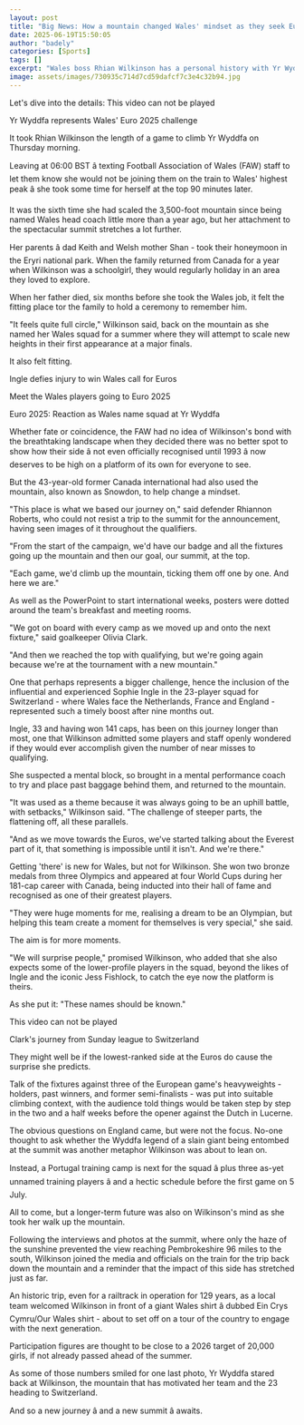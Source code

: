 ```yaml
---
layout: post
title: "Big News: How a mountain changed Wales' mindset as they seek Euro highs"
date: 2025-06-19T15:50:05
author: "badely"
categories: [Sports]
tags: []
excerpt: "Wales boss Rhian Wilkinson has a personal history with Yr Wyddfa and has used the mountain to change her players' mindset as they depart for Euro 2025"
image: assets/images/730935c714d7cd59dafcf7c3e4c32b94.jpg
---
```


Let's dive into the details: This video can not be played

Yr Wyddfa represents Wales' Euro 2025 challenge

It took Rhian Wilkinson the length of a game to climb Yr Wyddfa on Thursday morning.

Leaving at 06:00 BST â texting Football Association of Wales (FAW)  staff to let them know she would not be joining them on the train to Wales' highest peak â she took some time for herself at the top 90 minutes later.

It was the sixth time she had scaled the 3,500-foot mountain since being named Wales head coach little more than a year ago, but her attachment to the spectacular summit stretches a lot further.

Her parents â dad Keith and Welsh mother Shan - took their honeymoon in the Eryri national park. When the family returned from Canada for a year when Wilkinson was a schoolgirl, they would regularly holiday in an area they loved to explore.

When her father died, six months before she took the Wales job, it felt the fitting place tor the family to hold a ceremony to remember him.

"It feels quite full circle," Wilkinson said, back on the mountain as she named her Wales squad for a summer where they will attempt to scale new heights in their first appearance at a major finals.

It also felt fitting.

Ingle defies injury to win Wales call for Euros

Meet the Wales players going to Euro 2025

Euro 2025: Reaction as Wales name squad at Yr Wyddfa

Whether fate or coincidence, the FAW had no idea of Wilkinson's bond with the breathtaking landscape when they decided there was no better spot to show how their side â not even officially recognised until 1993 â now deserves to be high on a platform of its own for everyone to see.

But the 43-year-old former Canada international had also used the mountain, also known as Snowdon, to help change a mindset.

"This place is what we based our journey on," said defender Rhiannon Roberts, who could not resist a trip to the summit for the announcement, having seen images of it throughout the qualifiers. 

"From the start of the campaign, we'd have our badge and all the fixtures going up the mountain and then our goal, our summit, at the top.

"Each game, we'd climb up the mountain, ticking them off one by one. And here we are."

As well as the PowerPoint to start international weeks, posters were dotted around the team's breakfast and meeting rooms.

"We got on board with every camp as we moved up and onto the next fixture," said goalkeeper Olivia Clark. 

"And then we reached the top with qualifying, but we're going again because we're at the tournament with a new mountain."

One that perhaps represents a bigger challenge, hence the inclusion of the influential and experienced Sophie Ingle in the 23-player squad for Switzerland - where Wales face the Netherlands, France and England - represented such a timely boost after nine months out.

Ingle, 33 and having won 141 caps, has been on this journey longer than most, one that Wilkinson admitted some players and staff openly wondered if they would ever accomplish given the number of near misses to qualifying.

She suspected a mental block, so brought in a mental performance coach to try and place past baggage behind them, and returned to the mountain.

"It was used as a theme because it was always going to be an uphill battle, with setbacks," Wilkinson said. "The challenge of steeper parts, the flattening off, all these parallels.

"And as we move towards the Euros, we've started talking about the Everest part of it, that something is impossible until it isn't. And we're there."

Getting 'there' is new for Wales, but not for Wilkinson. She won two bronze medals from three Olympics and appeared at four World Cups during her 181-cap career with Canada, being inducted into their hall of fame and recognised as one of their greatest players.

"They were huge moments for me, realising a dream to be an Olympian, but helping this team create a moment for themselves is very special," she said.

The aim is for more moments.

"We will surprise people," promised Wilkinson, who added that she also expects some of the lower-profile players in the squad, beyond the likes of Ingle and the iconic Jess Fishlock, to catch the eye now the platform is theirs.

As she put it: "These names should be known."

This video can not be played

Clark's journey from Sunday league to Switzerland

They might well be if the lowest-ranked side at the Euros do cause the surprise she predicts.

Talk of the fixtures against three of the European game's heavyweights - holders, past winners, and former semi-finalists - was put into suitable climbing context, with the audience told things would be taken step by step in the two and a half weeks before the opener against the Dutch in Lucerne.

The obvious questions on England came, but were not the focus. No-one thought to ask whether the Wyddfa legend of a slain giant being entombed at the summit was another metaphor Wilkinson was about to lean on.

Instead, a Portugal training camp is next for the squad â plus three as-yet unnamed training players â and a hectic schedule before the first game on 5 July.

All to come, but a longer-term future was also on Wilkinson's mind as she took her walk up the mountain.

Following the interviews and photos at the summit, where only the haze of the sunshine prevented the view reaching Pembrokeshire 96 miles to the south, Wilkinson joined the media and officials on the train for the trip back down the mountain and a reminder that the impact of this side has stretched just as far.

An historic trip, even for a railtrack in operation for 129 years, as a local team welcomed Wilkinson in front of a giant Wales shirt â dubbed Ein Crys Cymru/Our Wales shirt - about to set off on a tour of the country to engage with the next generation. 

Participation figures are thought to be close to a 2026 target of 20,000 girls, if not already passed ahead of the summer.

As some of those numbers smiled for one last photo, Yr Wyddfa stared back at Wilkinson, the mountain that has motivated her team and the 23 heading to Switzerland.

And so a new journey â and a new summit â awaits.

